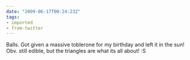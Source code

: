 ```yaml
---
date: "2009-06-17T00:24:23Z"
tags:
- imported
- from-twitter
---
```

Balls. Got given a massive toblerone for my birthday and left it in the sun! Obv. still edible, but the triangles are what its all about! :S
